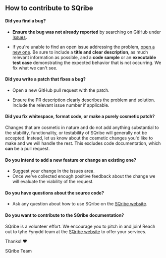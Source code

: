 ## How to contribute to SQribe

#### **Did you find a bug?**

* **Ensure the bug was not already reported** by searching on GitHub under [Issues](https://github.com/fynydd/sqribe/issues).

* If you're unable to find an open issue addressing the problem, [open a new one](https://github.com/fynydd/sqribe/issues/new). Be sure to include a **title and clear description**, as much relevant information as possible, and a **code sample** or an **executable test case** demonstrating the expected behavior that is not occurring. We fix what we can't see.

#### **Did you write a patch that fixes a bug?**

* Open a new GitHub pull request with the patch.

* Ensure the PR description clearly describes the problem and solution. Include the relevant issue number if applicable.

#### **Did you fix whitespace, format code, or make a purely cosmetic patch?**

Changes that are cosmetic in nature and do not add anything substantial to the stability, functionality, or testability of SQribe will generally not be accepted. Instead, let us know about the cosmetic changes you'd like to make and we will handle the rest. This excludes code documentation, which **can** be a pull request.

#### **Do you intend to add a new feature or change an existing one?**

* Suggest your change in the issues area.
* Once we've collected enough positive feedback about the change we will evaluate the viability of the request.

#### **Do you have questions about the source code?**

* Ask any question about how to use SQribe on the [SQribe website](https://sqribe.app/contact-us/).

#### **Do you want to contribute to the SQribe documentation?**

SQribe is a volunteer effort. We encourage you to pitch in and join! Reach out to tyhe Fynydd team at the [SQribe website](https://sqribe.app/contact-us/) to offer your services.

Thanks! :heart:

SQribe Team
